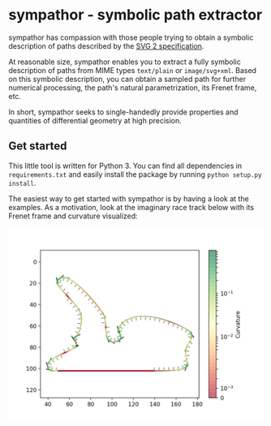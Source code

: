 # sympathor - symbolic path extractor

sympathor has compassion with those people trying to obtain a symbolic description of paths described by the [SVG 2 specification](https://www.w3.org/TR/SVG/paths.html).

At reasonable size, sympathor enables you to extract a fully symbolic description of paths from MIME types `text/plain` or `image/svg+xml`. Based on this symbolic description, you can obtain a sampled path for further numerical processing, the path's natural parametrization, its Frenet frame, etc.

In short, sympathor seeks to single-handedly provide properties and quantities of differential geometry at high precision.

## Get started
This little tool is written for Python 3. You can find all dependencies in `requirements.txt` and easily install the package by running `python setup.py install`.

The easiest way to get started with sympathor is by having a look at the examples.
As a motivation, look at the imaginary race track below with its Frenet frame and curvature visualized:

![](docs/img/racetrack.png)
